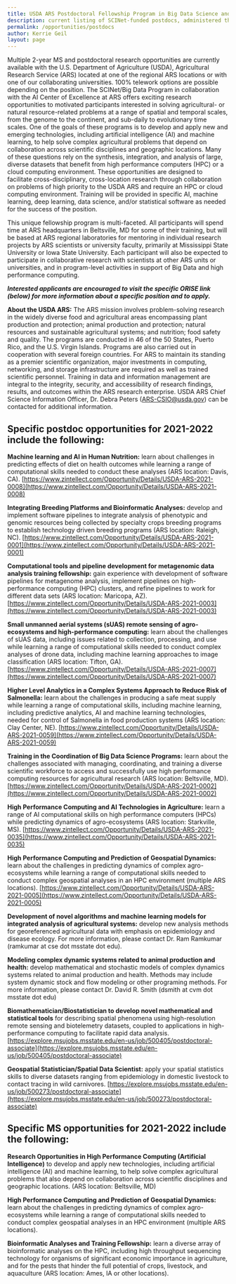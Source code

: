 ```yaml
---
title: USDA ARS Postdoctoral Fellowship Program in Big Data Science and AI Research
description: current listing of SCINet-funded postdocs, administered through ORISE and partner universities
permalink: /opportunities/postdocs
author: Kerrie Geil
layout: page
---
```


Multiple 2-year MS and postdoctoral research opportunities are currently available with the U.S. Department of Agriculture (USDA), Agricultural Research Service (ARS) located at one of the regional ARS locations or with one of our collaborating universities. 100% telework options are possible depending on the position. The SCINet/Big Data Program in collaboration with the AI Center of Excellence at ARS offers exciting research opportunities to motivated participants interested in solving agricultural- or natural resource-related problems at a range of spatial and temporal scales, from the genome to the continent, and sub-daily to evolutionary time scales. One of the goals of these programs is to develop and apply new and emerging technologies, including artificial intelligence (AI) and machine learning, to help solve complex agricultural problems that depend on collaboration across scientific disciplines and geographic locations. Many of these questions rely on the synthesis, integration, and analysis of large, diverse datasets that benefit from high performance computers (HPC) or a cloud computing environment. These opportunities are designed to facilitate cross-disciplinary, cross-location research through collaboration on problems of high priority to the USDA ARS and require an HPC or cloud computing environment. Training will be provided in specific AI, machine learning, deep learning, data science, and/or statistical software as needed for the success of the position.

This unique fellowship program is multi-faceted. All participants will spend time at ARS headquarters in Beltsville, MD for some of their training, but will be based at ARS regional laboratories for mentoring in individual research projects by ARS scientists or university faculty, primarily at Mississippi State University or Iowa State University. Each participant will also be expected to participate in collaborative research with scientists at other ARS units or universities, and in program-level activities in support of Big Data and high performance computing. 

_**Interested applicants are encouraged to visit the specific ORISE link (below) for more information about a specific position and to apply.**_ 

**About the USDA ARS:** The ARS mission involves problem-solving research in the widely diverse food and agricultural areas encompassing plant production and protection; animal production and protection; natural resources and sustainable agricultural systems; and nutrition; food safety and quality. The programs are conducted in 46 of the 50 States, Puerto Rico, and the U.S. Virgin Islands. Programs are also carried out in cooperation with several foreign countries. For ARS to maintain its standing as a premier scientific organization, major investments in computing, networking, and storage infrastructure are required as well as trained scientific personnel. Training in data and information management are integral to the integrity, security, and accessibility of research findings, results, and outcomes within the ARS research enterprise. USDA ARS Chief Science Information Officer, Dr. Debra Peters (ARS-CSIO@usda.gov) can be contacted for additional information.


## Specific postdoc opportunities for 2021-2022 include the following:

**Machine learning and AI in Human Nutrition:** learn about challenges in predicting effects of diet on health outcomes while learning a range of computational skills needed to conduct these analyses (ARS location: Davis, CA). [https://www.zintellect.com/Opportunity/Details/USDA-ARS-2021-0008](https://www.zintellect.com/Opportunity/Details/USDA-ARS-2021-0008)

**Integrating Breeding Platforms and Bioinformatic Analyses:** develop and implement software pipelines to integrate analysis of phenotypic and genomic resources being collected by specialty crops breeding programs to establish technology driven breeding programs (ARS location: Raleigh, NC). [https://www.zintellect.com/Opportunity/Details/USDA-ARS-2021-0001](https://www.zintellect.com/Opportunity/Details/USDA-ARS-2021-0001)

**Computational tools and pipeline development for metagenomic data analysis training fellowship:** gain experience with development of software pipelines for metagenome analysis, implement pipelines on high-performance computing (HPC) clusters, and refine pipelines to work for different data sets (ARS location: Maricopa, AZ). [https://www.zintellect.com/Opportunity/Details/USDA-ARS-2021-0003](https://www.zintellect.com/Opportunity/Details/USDA-ARS-2021-0003)

**Small unmanned aerial systems (sUAS) remote sensing of agro-ecosystems and high-performance computing:** learn about the challenges of sUAS data, including issues related to collection, processing, and use while learning a range of computational skills needed to conduct complex analyses of drone data, including machine learning approaches to image classification (ARS location: Tifton, GA). [https://www.zintellect.com/Opportunity/Details/USDA-ARS-2021-0007](https://www.zintellect.com/Opportunity/Details/USDA-ARS-2021-0007)

**Higher Level Analytics in a Complex Systems Approach to Reduce Risk of Salmonella:** learn about the challenges in producing a safe meat supply while learning a range of computational skills, including machine learning, including predictive analytics, AI and machine learning technologies, needed for control of Salmonella in food production systems (ARS location: Clay Center, NE). [https://www.zintellect.com/Opportunity/Details/USDA-ARS-2021-0059](https://www.zintellect.com/Opportunity/Details/USDA-ARS-2021-0059) 

**Training in the Coordination of Big Data Science Programs:** learn about the challenges associated with managing, coordinating, and training a diverse scientific workforce to access and successfully use high performance computing resources for agricultural research (ARS location: Beltsville, MD). [https://www.zintellect.com/Opportunity/Details/USDA-ARS-2021-0002](https://www.zintellect.com/Opportunity/Details/USDA-ARS-2021-0002) 

**High Performance Computing and AI Technologies in Agriculture:** learn a range of AI computational skills on high performance computers (HPCs) while predicting dynamics of agro-ecosystems (ARS location: Starkville, MS). [https://www.zintellect.com/Opportunity/Details/USDA-ARS-2021-0035](https://www.zintellect.com/Opportunity/Details/USDA-ARS-2021-0035)

**High Performance Computing and Prediction of Geospatial Dynamics:** learn about the challenges in predicting dynamics of complex agro-ecosystems while learning a range of computational skills needed to conduct complex geospatial analyses in an HPC environment (multiple ARS locations). [https://www.zintellect.com/Opportunity/Details/USDA-ARS-2021-0005](https://www.zintellect.com/Opportunity/Details/USDA-ARS-2021-0005)

**Development of novel algorithms and machine learning models for integrated analysis of agricultural systems:** develop new analysis methods for georeferenced agricultural data with emphasis on epidemiology and disease ecology.  For more information, please contact Dr. Ram Ramkumar (ramkumar at cse dot msstate dot edu).

**Modeling complex dynamic systems related to animal production and health:**  develop mathematical and stochastic models of complex dynamics systems related to animal production and health. Methods may include system dynamic stock and flow modeling or other programing methods.  For more information, please contact Dr. David R. Smith (dsmith at cvm dot msstate dot edu)

**Biomathematician/Biostatistician to develop novel mathematical and statistical tools** for describing spatial phenomena using high-resolution remote sensing and biotelemetry datasets, coupled to applications in high-performance computing to facilitate rapid data analysis. [https://explore.msujobs.msstate.edu/en-us/job/500405/postdoctoral-associate](https://explore.msujobs.msstate.edu/en-us/job/500405/postdoctoral-associate) 

**Geospatial Statistician/Spatial Data Scientist:** apply your spatial statistics skills to diverse datasets ranging from epidemiology in domestic livestock to contact tracing in wild carnivores.  [https://explore.msujobs.msstate.edu/en-us/job/500273/postdoctoral-associate](https://explore.msujobs.msstate.edu/en-us/job/500273/postdoctoral-associate) 


## Specific MS opportunities for 2021-2022 include the following:

**Research Opportunities in High Performance Computing (Artificial Intelligence)** to develop and apply new technologies, including artificial intelligence (AI) and machine learning, to help solve complex agricultural problems that also depend on collaboration across scientific disciplines and geographic locations. (ARS location: Beltsville, MD)

**High Performance Computing and Prediction of Geospatial Dynamics:** learn about the challenges in predicting dynamics of complex agro-ecosystems while learning a range of computational skills needed to conduct complex geospatial analyses in an HPC environment (multiple ARS locations). 

**Bioinformatic Analyses and Training Fellowship:** learn a diverse array of bioinformatic analyses on the HPC, including high throughput sequencing technology for organisms of significant economic importance in agriculture, and for the pests that hinder the full potential of crops, livestock, and aquaculture (ARS location: Ames, IA or other locations).
